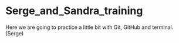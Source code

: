 # Serge_and_Sandra_training

Here we are going to practice a little bit with Git, GitHub and terminal. (Serge)
